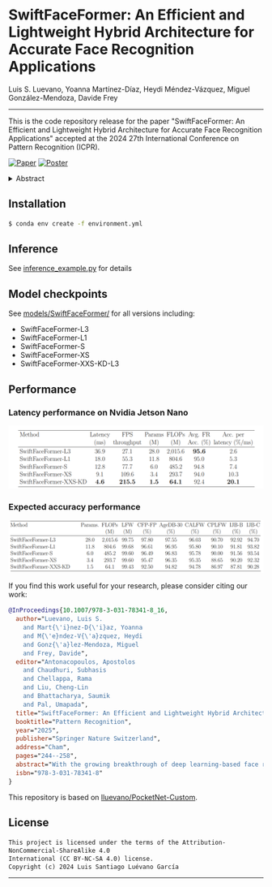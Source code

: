 # SwiftFaceFormer: An Efficient and Lightweight Hybrid Architecture for Accurate Face Recognition Applications
Luis S. Luevano, Yoanna Martínez-Díaz, Heydi Méndez-Vázquez, Miguel González-Mendoza, Davide Frey

--------

This is the code repository release for the paper "SwiftFaceFormer: An Efficient and Lightweight Hybrid Architecture for Accurate Face Recognition Applications" accepted at the 2024 27th International Conference on Pattern Recognition (ICPR).

[![Paper](https://img.shields.io/badge/Paper-SpringerLink-blue.svg)](https://link.springer.com/chapter/10.1007/978-3-031-78341-8_16) [![Poster](https://img.shields.io/badge/Poster-ICPR2024-LimeGreen.svg)](https://lluevano.github.io/files/ICPR24_SwiftFaceFormer_poster.pdf)

<details>
<summary>Abstract</summary>
With the growing breakthrough of deep learning-based face recognition, the development of lightweight models that achieve high accuracy with computational and memory efficiency has become paramount, especially for deployment on embedded domains. While Vision Transformers have shown significant promising results in various computer vision tasks, their adaptability to resource-constrained devices remains a significant challenge. This paper introduces SwiftFaceFormer, a new efficient, and lightweight family of face recognition models inspired by the hybrid SwiftFormer architecture. Our proposal not only retains the representational capacity of its predecessor but also introduces efficiency improvements, enabling enhanced face recognition performance at a fraction of the computational cost. We also propose to enhance the verification performance of our original most lightweight variant by using a training paradigm based on Knowledge Distillation. Through extensive experiments on several face benchmarks, the presented SwiftFaceFormer demonstrates high levels of accuracy compared to the original SwiftFormer model, and very competitive results \hl{with respect to} state-of-the-art deep face recognition models, providing a suitable solution for real-time, on-device face recognition applications. Our code is available at https://github.com/Inria-CENATAV-Tec/SwiftFaceFormer
</details>

## Installation
```sh
$ conda env create -f environment.yml
```

## Inference
See [inference_example.py](inference_example.py) for details

## Model checkpoints
See [models/SwiftFaceFormer/](models/SwiftFaceFormer/) for all versions including:
- SwiftFaceFormer-L3
- SwiftFaceFormer-L1
- SwiftFaceFormer-S
- SwiftFaceFormer-XS
- SwiftFaceFormer-XXS-KD-L3

## Performance
### Latency performance on Nvidia Jetson Nano

<img src="latency.png" width=600>

### Expected accuracy performance

<img src="accuracy.png" width=800>

If you find this work useful for your research, please consider citing our work:

```bibtex
@InProceedings{10.1007/978-3-031-78341-8_16,
  author="Luevano, Luis S.
    and Mart{\'i}nez-D{\'i}az, Yoanna
    and M{\'e}ndez-V{\'a}zquez, Heydi
    and Gonz{\'a}lez-Mendoza, Miguel
    and Frey, Davide",
  editor="Antonacopoulos, Apostolos
    and Chaudhuri, Subhasis
    and Chellappa, Rama
    and Liu, Cheng-Lin
    and Bhattacharya, Saumik
    and Pal, Umapada",
  title="SwiftFaceFormer: An Efficient and Lightweight Hybrid Architecture for Accurate Face Recognition Applications",
  booktitle="Pattern Recognition",
  year="2025",
  publisher="Springer Nature Switzerland",
  address="Cham",
  pages="244--258",
  abstract="With the growing breakthrough of deep learning-based face recognition, the development of lightweight models that achieve high accuracy with computational and memory efficiency has become paramount, especially for deployment on embedded domains. While Vision Transformers have shown significant promising results in various computer vision tasks, their adaptability to resource-constrained devices remains a significant challenge. This paper introduces SwiftFaceFormer, a new efficient, and lightweight family of face recognition models inspired by the hybrid SwiftFormer architecture. Our proposal not only retains the representational capacity of its predecessor but also introduces efficiency improvements, enabling enhanced face recognition performance at a fraction of the computational cost. We also propose to enhance the verification performance of our original most lightweight variant by using a training paradigm based on Knowledge Distillation. Through extensive experiments on several face benchmarks, the presented SwiftFaceFormer demonstrates high levels of accuracy compared to the original SwiftFormer model, and very competitive results with respect to state-of-the-art deep face recognition models, providing a suitable solution for real-time, on-device face recognition applications. Our code is available at https://github.com/Inria-CENATAV-Tec/SwiftFaceFormer.",
  isbn="978-3-031-78341-8"
}
```

This repository is based on [lluevano/PocketNet-Custom](https://github.com/lluevano/PocketNet-custom).


## License

```
This project is licensed under the terms of the Attribution-NonCommercial-ShareAlike 4.0 
International (CC BY-NC-SA 4.0) license. 
Copyright (c) 2024 Luis Santiago Luévano García
```

--------
